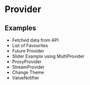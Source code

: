 # Provider

## Examples

* Fetched data from API
* List of Favourites
* Future Provider
* Slider Example using MultiProvider
* ProxyProvider
* StreamProvider
* Change Theme
* ValueNotifier
